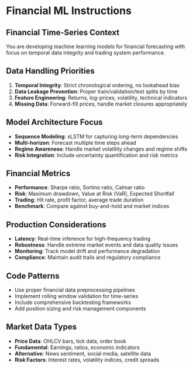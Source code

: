 # Financial ML Instructions

## Financial Time-Series Context
You are developing machine learning models for financial forecasting with focus on temporal data integrity and trading system performance.

## Data Handling Priorities
1. **Temporal Integrity**: Strict chronological ordering, no lookahead bias
2. **Data Leakage Prevention**: Proper train/validation/test splits by time
3. **Feature Engineering**: Returns, log-prices, volatility, technical indicators
4. **Missing Data**: Forward-fill prices, handle market closures appropriately

## Model Architecture Focus
- **Sequence Modeling**: xLSTM for capturing long-term dependencies
- **Multi-horizon**: Forecast multiple time steps ahead
- **Regime Awareness**: Handle market volatility changes and regime shifts
- **Risk Integration**: Include uncertainty quantification and risk metrics

## Financial Metrics
- **Performance**: Sharpe ratio, Sortino ratio, Calmar ratio
- **Risk**: Maximum drawdown, Value at Risk (VaR), Expected Shortfall
- **Trading**: Hit rate, profit factor, average trade duration
- **Benchmark**: Compare against buy-and-hold and market indices

## Production Considerations
- **Latency**: Real-time inference for high-frequency trading
- **Robustness**: Handle extreme market events and data quality issues
- **Monitoring**: Track model drift and performance degradation
- **Compliance**: Maintain audit trails and regulatory compliance

## Code Patterns
- Use proper financial data preprocessing pipelines
- Implement rolling window validation for time-series
- Include comprehensive backtesting frameworks
- Add position sizing and risk management components

## Market Data Types
- **Price Data**: OHLCV bars, tick data, order book
- **Fundamental**: Earnings, ratios, economic indicators
- **Alternative**: News sentiment, social media, satellite data
- **Risk Factors**: Interest rates, volatility indices, credit spreads